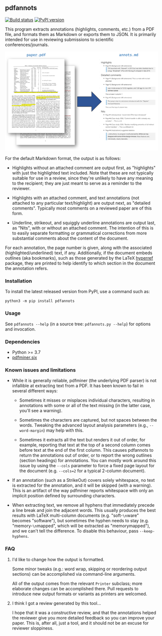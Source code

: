 ## pdfannots

[![Build status](https://github.com/0xabu/pdfannots/actions/workflows/python-checks.yml/badge.svg)](https://github.com/0xabu/pdfannots/actions/workflows/python-checks.yml)
[![PyPI version](https://img.shields.io/pypi/v/pdfannots)](https://pypi.org/project/pdfannots/)

This program extracts annotations (highlights, comments, etc.) from a PDF file,
and formats them as Markdown or exports them to JSON. It is primarily intended
for use in reviewing submissions to scientific conferences/journals.

![Sample/demo of pdfannots extracting Markdown from an annotated PDF](doc/demo.png)

For the default Markdown format, the output is as follows:

 * Highlights without an attached comment are output first, as
   "highlights" with just the highlighted text included. Note that
   these are not typically suitable for use in a review, since they're
   unlikely to have any meaning to the recipient; they are just meant
   to serve as a reminder to the reviewer.

 * Highlights with an attached comment, and text annotations (not
   attached to any particular text/highlight) are output next, as
   "detailed comments". Typically most comments on a reviewed paper
   are of this form.

 * Underline, strikeout, and squiggly underline annotations are output
   last, as "Nits", with or without an attached comment. The intention
   of this is to easily separate formatting or grammatical corrections
   from more substantial comments about the content of the document.

For each annotation, the page number is given, along with the associated
(highlighted/underlined) text, if any. Additionally, if the document embeds
outlines (aka bookmarks), such as those generated by the LaTeX
[hyperref](https://ctan.org/pkg/hyperref) package, they are printed to help
identify to which section in the document the annotation refers.


### Installation

To install the latest released version from PyPI, use a command such as:
```
python3 -m pip install pdfannots
```


### Usage

See `pdfannots --help` (in a source tree: `pdfannots.py --help`) for
options and invocation.


### Dependencies

 * Python >= 3.7
 * [pdfminer.six](https://github.com/pdfminer/pdfminer.six)


### Known issues and limitations

 * While it is generally reliable, pdfminer (the underlying PDF parser) is
   not infallible at extracting text from a PDF. It has been known to fail
   in several different ways:

    * Sometimes it misses or misplaces individual characters, resulting in
      annotations with some or all of the text missing (in the latter case,
      you'll see a warning).

    * Sometimes the characters are captured, but not spaces between the words.
      Tweaking the advanced layout analysis parameters (e.g., `--word-margin`)
      may help with this.

    * Sometimes it extracts all the text but renders it out of order, for
      example, reporting that text at the top of a second column comes before
      text at the end of the first column. This causes pdfannots to return the
      annotations out of order, or to report the wrong outlines (section
      headings) for annotations. You can mostly work around this issue by using
      the `--cols` parameter to force a fixed page layout for the document
      (e.g. `--cols=2` for a typical 2-column document).

 * If an annotation (such as a StrikeOut) covers solely whitespace, no text is
   extracted for the annotation, and it will be skipped (with a warning). This
   is an artifact of the way pdfminer reports whitespace with only an implicit
   position defined by surrounding characters.

 * When extracting text, we remove all hyphens that immediately precede a line
   break and join the adjacent words. This usually produces the best results
   with LaTeX multi-column documents (e.g. "soft-`\n`ware" becomes "software"),
   but sometimes the hyphen needs to stay (e.g. "memory-`\n`mapped", which will be
   extracted as "memorymapped"), and we can't tell the difference. To disable
   this behaviour, pass `--keep-hyphens`.


### FAQ

 1. I'd like to change how the output is formatted.

    Some minor tweaks (e.g.: word wrap, skipping or reordering output sections)
    can be accomplished via command-line arguments.

    All of the output comes from the relevant `Printer` subclass; more elaborate
    changes can be accomplished there. Pull requests to introduce new output
    formats or variants as printers are welcomed.

 2. I think I got a review generated by this tool...

    I hope that it was a constructive review, and that the annotations
    helped the reviewer give you more detailed feedback so you can improve
    your paper. This is, after all, just a tool, and it should not be an
    excuse for reviewer sloppiness.
